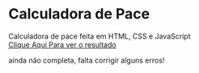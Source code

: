 # Calculadora de Pace
 Calculadora de pace feita em HTML, CSS e JavaScript \
 [Clique Aqui Para ver o resultado](https://renanoliveira1221.github.io/Calculadora-de-Pace)

 ainda não completa,
 falta corrigir alguns erros!
